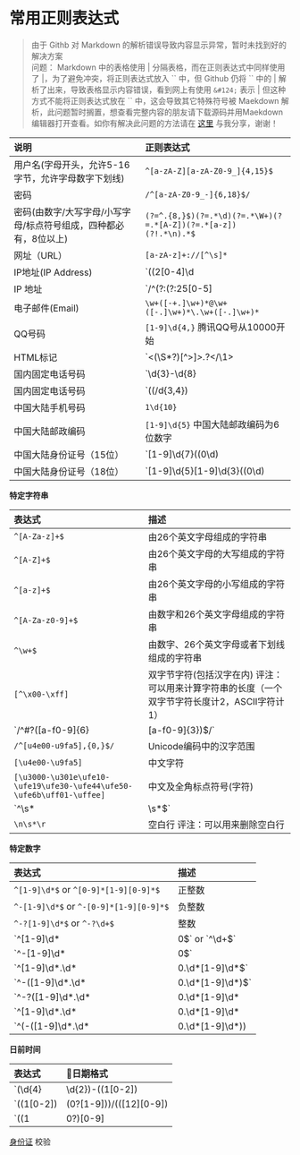 # 常用正则表达式

> 由于 Githb 对 Markdown 的解析错误导致内容显示异常，暂时未找到好的解决方案  
> 问题： Markdown 中的表格使用 &#124; 分隔表格，而在正则表达式中同样使用了 &#124;，为了避免冲突，将正则表达式放入 \`\` 中，但 Github 仍将 \`\` 中的 &#124; 解析了出来，导致表格显示内容错误，看到网上有使用 `&#124;` 表示 &#124; 但这种方式不能将正则表达式放在 \`\` 中，这会导致其它特殊符号被 Maekdown 解析，此问题暂时搁置，想查看完整内容的朋友请下载源码并用Maekdown 编辑器打开查看。如你有解决此问题的方法请在 [这里](https://github.com/ChanMenglin/NoteBook/issues/1) 与我分享，谢谢！


| 说明                       | 正则表达式
| :-----------------------  | :---------------------------------------------- |
| 用户名(字母开头，允许5-16字节，允许字母数字下划线) | `^[a-zA-Z][a-zA-Z0-9_]{4,15}$`
| 密码                      | `/^[a-zA-Z0-9_-]{6,18}$/`
| 密码(由数字/大写字母/小写字母/标点符号组成，四种都必有，8位以上) | `(?=^.{8,}$)(?=.*\d)(?=.*\W+)(?=.*[A-Z])(?=.*[a-z])(?!.*\n).*$`
| 网址（URL）                | `[a-zA-z]+://[^\s]*`
| IP地址(IP Address)        | `((2[0-4]\d|25[0-5]|[01]?\d\d?)\.){3}(2[0-4]\d|25[0-5]|[01]?\d\d?)`
| IP 地址                   | `/^(?:(?:25[0-5]|2[0-4][0-9]|[01]?[0-9][0-9]?)\.){3}(?:25[0-5]|2[0-4][0-9]|[01]?[0-9][0-9]?)$/`
| 电子邮件(Email)            | `\w+([-+.]\w+)*@\w+([-.]\w+)*\.\w+([-.]\w+)*`
| QQ号码                    | `[1-9]\d{4,}` 腾讯QQ号从10000开始
| HTML标记                  | `<(\S*?)[^>]*>.*?<\/\1>|<(\S*)[^>]* \/>` 上面这个也仅仅能部分，对于复杂的嵌套标记依旧无能为力
| 国内固定电话号码            | `\d{3}-\d{8}|\d{4}-\d{7}` 形式如 0511-4405222 或 021-87888822
| 国内固定电话号码           | `((/d{3,4})|/d{3,4}-)?/d{7,8}(-/d{3})*` 匹配形式如:0511-4405222 或者021-87888822 或者 021-44055520-555 或者 (0511)4405222
| 中国大陆手机号码           | `1\d{10}`
| 中国大陆邮政编码           | `[1-9]\d{5}` 中国大陆邮政编码为6位数字
| 中国大陆身份证号（15位）    | `[1-9]\d{7}((0\d)|(1[0-2]))(([0|1|2]\d)|3[0-1])\d{3}` 
| 中国大陆身份证号（18位）    | `[1-9]\d{5}[1-9]\d{3}((0\d)|(1[0-2]))(([0|1|2]\d)|3[0-1])\d{3}([0-9]|X|x)`

**特定字符串**

| 表达式                    | 描述             
| :---------------------   | :---------------------------------------------- |
| `^[A-Za-z]+$`            | 由26个英文字母组成的字符串
| `^[A-Z]+$`               | 由26个英文字母的大写组成的字符串
| `^[a-z]+$`               | 由26个英文字母的小写组成的字符串
| `^[A-Za-z0-9]+$`         | 由数字和26个英文字母组成的字符串
| `^\w+$`                  | 由数字、26个英文字母或者下划线组成的字符串
| `[^\x00-\xff]`           | 双字节字符(包括汉字在内) 评注：可以用来计算字符串的长度（一个双字节字符长度计2，ASCII字符计1）
| `/^#?([a-f0-9]{6}|[a-f0-9]{3})$/` | 十六进制值 
| `/^[u4e00-u9fa5],{0,}$/` | Unicode编码中的汉字范围
| `[\u4e00-\u9fa5]`        | 中文字符
| `[\u3000-\u301e\ufe10-\ufe19\ufe30-\ufe44\ufe50-\ufe6b\uff01-\uffee]` | 中文及全角标点符号(字符)
| `^\s*|\s*$`              | 首尾空白字符,可以用来删除行首行尾的空白字符(包括空格、制表符、换页符等等)
| `\n\s*\r`                | 空白行 评注：可以用来删除空白行

**特定数字**

| 表达式                                           | 描述             
| :---------------------------------------------- | :------------------------ |
| `^[1-9]\d*$` or `^[0-9]*[1-9][0-9]*$`           | 正整数
| `^-[1-9]\d*$` or `^-[0-9]*[1-9][0-9]*$`         | 负整数
| `^-?[1-9]\d*$` or `^-?\d+$`                     | 整数
| `^[1-9]\d*|0$` or `^\d+$`                       | 非负整数（正整数 + 0）
| `^-[1-9]\d*|0$`                                 | 非正整数（负整数 + 0）
| `^[1-9]\d*\.\d*|0\.\d*[1-9]\d*$`                | 正浮点数
| `^-([1-9]\d*\.\d*|0\.\d*[1-9]\d*)$`             | 负浮点数
| `^-?([1-9]\d*\.\d*|0\.\d*[1-9]\d*|0?\.0+|0)$`   | 浮点数
| `^[1-9]\d*\.\d*|0\.\d*[1-9]\d*|0?\.0+|0$`       | 非负浮点数（正浮点数 + 0）
| `^(-([1-9]\d*\.\d*|0\.\d*[1-9]\d*))|0?\.0+|0$`  | 非正浮点数（负浮点数 + 0），处理大量数据时有用，具体应用时注意修正

**日前时间**

| 表达式                                | 日期格式
| :----------------------------------- | :----------------------------------- |
| `(\d{4}|\d{2})-((1[0-2])|(0?[1-9]))-(([12][0-9])|(3[01])|(0?[1-9]))` | 日期(年-月-日) 
| `((1[0-2])|(0?[1-9]))/(([12][0-9])|(3[01])|(0?[1-9]))/(\d{4}|\d{2})` | 日期(月/日/年)
| `((1|0?)[0-9]|2[0-3]):([0-5][0-9])`   | 时间(小时:分钟, 24小时制)


[身份证](https://mp.weixin.qq.com/s?__biz=MzI0NjYxMDQ4OQ==&mid=2247485310&idx=3&sn=11aa8ac58566f9724db643022566e0f6&chksm=e9bde828deca613e4d76e098c7c8886dc72f871f03769984bf2baab534a821ef75a16f21e14c&mpshare=1&scene=1&srcid=0922jv36dRcIHwLwm6KGD42a#rd)
校验
